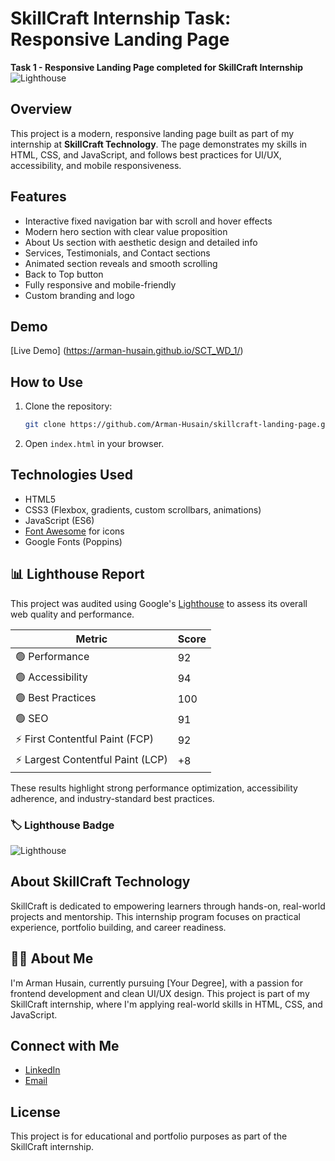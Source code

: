  # SkillCraft Internship Task: Responsive Landing Page  
**Task 1 - Responsive Landing Page completed for SkillCraft Internship**
![Lighthouse](https://img.shields.io/badge/Lighthouse-92%2F100-brightgreen?style=flat&logo=googlechrome)



## Overview
This project is a modern, responsive landing page built as part of my internship at **SkillCraft Technology**. The page demonstrates my skills in HTML, CSS, and JavaScript, and follows best practices for UI/UX, accessibility, and mobile responsiveness.

## Features
- Interactive fixed navigation bar with scroll and hover effects
- Modern hero section with clear value proposition
- About Us section with aesthetic design and detailed info
- Services, Testimonials, and Contact sections
- Animated section reveals and smooth scrolling
- Back to Top button
- Fully responsive and mobile-friendly
- Custom branding and logo



## Demo
[Live Demo] (https://arman-husain.github.io/SCT_WD_1/) 

## How to Use
1. Clone the repository:
   ```bash
   git clone https://github.com/Arman-Husain/skillcraft-landing-page.git
   ```
2. Open `index.html` in your browser.

## Technologies Used
- HTML5
- CSS3 (Flexbox, gradients, custom scrollbars, animations)
- JavaScript (ES6)
- [Font Awesome](https://fontawesome.com/) for icons
- Google Fonts (Poppins)

## 📊 Lighthouse Report

This project was audited using Google's [Lighthouse](https://developers.google.com/web/tools/lighthouse) to assess its overall web quality and performance.

| Metric                        | Score |
|------------------------------|-------|
| 🟢 Performance               | 92    |
| 🟢 Accessibility             | 94    |
| 🟢 Best Practices            | 100   |
| 🟢 SEO                       | 91    |
| ⚡ First Contentful Paint (FCP) | 92 |
| ⚡ Largest Contentful Paint (LCP) | +8 |

These results highlight strong performance optimization, accessibility adherence, and industry-standard best practices.

### 🏷️ Lighthouse Badge  
![Lighthouse](https://img.shields.io/badge/Lighthouse-92%2F100-brightgreen?style=flat&logo=googlechrome)


## About SkillCraft Technology
SkillCraft is dedicated to empowering learners through hands-on, real-world projects and mentorship. This internship program focuses on practical experience, portfolio building, and career readiness.

## 👨‍💻 About Me

I'm Arman Husain, currently pursuing [Your Degree], with a passion for frontend development and clean UI/UX design. This project is part of my SkillCraft internship, where I'm applying real-world skills in HTML, CSS, and JavaScript. 


## Connect with Me
- [LinkedIn](www.linkedin.com/in/arman-husain-6b5431345) 
- [Email](armanhussain681@gmail.com) 

## License
This project is for educational and portfolio purposes as part of the SkillCraft internship.

